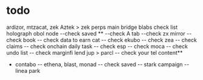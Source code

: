 # todo

ardizor, mtzacat, zek
Aztek > zek
perps
main bridge
blabs
check list
holograph
obol node
--check saved **
--check A tab
--check zx mirror
-- check book
-- check data to earn cat
-- check ekubo
-- check zea
-- check claims
-- check onchain daily task
-- check esp
-- check moca
-- check undo list
-- check marginfi lend jup > parcl
-- check your tel content**
- contabo 
-- ethena, blast, monad
-- check saved
-- stark campaign
-- linea park
